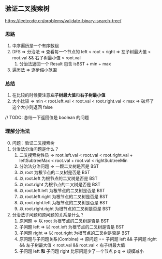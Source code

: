 ## 验证二叉搜索树

<https://leetcode.cn/problems/validate-binary-search-tree/>

### 思路

1. 中序遍历是一个有序数组
2. DFS => 分治法 => 查看每一个节点的 left < root < right => 左子树最大值 < root.val && 右子树最小值 > root.val
    1. 分治法返回一个 Result 包含 isBST + min + max
3. 遍历法 => 逐步缩小范围

### 总结

1. 在比较的时候要注意**左子树最大值**和**右子树最小值**
2. 大小比较 => min < root.left.val < root.val < root.right.val < max => 破坏了这个大小则返回 false

// TODO: 总结一下返回值是 boolean 的问题

### 理解分治法

0. 问题：验证二叉搜索树
1. 分治法分治问题是什么？
    1. 二叉搜索树性质 => root.left.val < root.val < root.right.val + leftSubtreeMax < root.val + root.val < rightSubtreeMin
    2. 分治法分治问题 => 一颗二叉树是否是 BST
    3. 以 root 为根节点的二叉树是否是 BST
    4. 以 root.left 为根节点的二叉树是否是 BST
    5. 以 root.right 为根节点的二叉树是否是 BST
    6. 以 root.left.left 为根节点的二叉树是否是 BST
    7. 以 root.left.right 为根节点的二叉树是否是 BST
    8. 以 root.right.left 为根节点的二叉树是否是 BST
    9. 以 root.right.right 为根节点的二叉树是否是 BST
3. 分治法子问题和原问题的关系是什么？
    1. 原问题 => 以 root 为根节点的二叉树是否是 BST
    2. 子问题 left => 以 root.left 为根节点的二叉树是否是 BST
    3. 子问题 right => 以 root.right 为根节点的二叉树是否是 BST
    4. 原问题与子问题关系(Combine) => 原问题 == 子问题 left && 子问题 right && 左子树最大值 < root.val && root.val < 右子树最大值
    5. 子问题 left **和** 子问题 right 比原问题少了一个节点 p q => 规模减小
